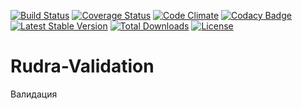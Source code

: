 [![Build Status](https://travis-ci.org/Jagepard/Rudra-Validation.svg?branch=master)](https://travis-ci.org/Jagepard/Rudra-Validation)
[![Coverage Status](https://coveralls.io/repos/github/Jagepard/Rudra-Validation/badge.svg?branch=master)](https://coveralls.io/github/Jagepard/Rudra-Validation?branch=master)
[![Code Climate](https://codeclimate.com/github/Jagepard/Rudra-Validation/badges/gpa.svg)](https://codeclimate.com/github/Jagepard/Rudra-Validation)
[![Codacy Badge](https://api.codacy.com/project/badge/Grade/d85411a2927c47b0ba5f24b003731a0c)](https://www.codacy.com/app/Jagepard/Rudra-Validation?utm_source=github.com&amp;utm_medium=referral&amp;utm_content=Jagepard/Rudra-Validation&amp;utm_campaign=Badge_Grade)
[![Latest Stable Version](https://poser.pugx.org/rudra/validation/v/stable)](https://packagist.org/packages/rudra/validation)
[![Total Downloads](https://poser.pugx.org/rudra/validation/downloads)](https://packagist.org/packages/rudra/validation)
[![License](https://poser.pugx.org/rudra/validation/license)](https://packagist.org/packages/rudra/validation)
# Rudra-Validation
Валидация
